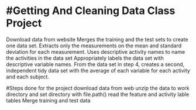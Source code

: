 #Getting And Cleaning Data Class Project
=========================

Download data from website
Merges the training and the test sets to create one data set.
Extracts only the measurements on the mean and standard deviation for each measurement. 
Uses descriptive activity names to name the activities in the data set
Appropriately labels the data set with descriptive variable names. 
From the data set in step 4, creates a second, independent tidy data set with the 
average of each variable for each activity and each subject.

#Steps done for the project
download data from web
unzip the data to work directory and set directory with file.path()
read the feature and activity lable tables
Merge training and test data
